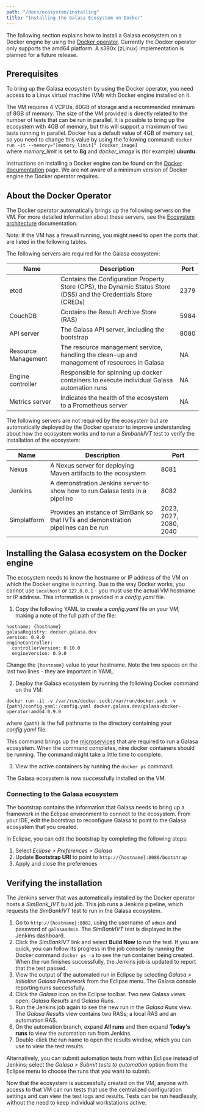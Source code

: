 ```yaml
---
path: "/docs/ecosystem/installing"
title: "Installing the Galasa Ecosystem on Docker"
---
```


The following section explains how to install a Galasa ecosystem on a Docker engine by using the <a href="https://github.com/galasa-dev/extensions/tree/master/galasa-extensions-parent/dev.galasa.docker.operator" target="_blank"> Docker operator</a>. Currently the Docker operator only supports the amd64 platform. A s390x (zLinux) implementation is planned for a future release.

## Prerequisites

To bring up the Galasa ecosystem by using the Docker operator, you need access to a Linux virtual machine (VM) with Docker engine installed on it. 

The VM requires 4 VCPUs, 80GB of storage and a recommended minimum of 8GB of memory. The size of the VM provided is directly related to the number of tests that can be run in parallel. It is possible to bring up the ecosystem with 4GB of memory, but this will support a maximum of two tests running in parallel. Docker has a default value of 4GB of memory set, so you need to change this value by using the following command: ```docker run -it --memory="[memory_limit]" [docker_image]``` <br>
where *memory_limit* is set to **8g** and *docker_image* is (for example) **ubuntu**. 

Instructions on installing a Docker engine can be found on the <a href="https://docs.docker.com/engine/install/" target="_blank"> Docker documentation</a> page. We are not aware of a minimum version of Docker engine the Docker operator requires. 


## About the Docker Operator

The Docker operator automatically brings up the following servers on the VM. For more detailed information about these servers, see the [Ecosystem architecture](/docs/ecosystem/architecture) documentation.

*Note:* If the VM has a firewall running, you might need to open the ports that are listed in the following tables.

The following servers are required for the Galasa ecosystem:  


| Name      | Description | Port
| ----------- | ----------- |----------- |
| etcd| Contains the Configuration Property Store (CPS), the Dynamic Status Store (DSS) and the Credentials Store (CREDs)       | 2379 |
| CouchDB| Contains the Result Archive Store (RAS)   |  5984  |
| API server | The Galasa API server, including the bootstrap     |  8080    |
| Resource Management | The resource management service, handling the clean-up and management of resources in Galasa     | NA |
| Engine controller | Responsible for spinning up docker containers to execute individual Galasa automation runs    | NA |
| Metrics server | Indicates the health of the ecosystem to a Prometheus server   | NA |

The following servers are not required by the ecosystem but are automatically deployed by the Docker operator to improve understanding about how the ecosystem works and to run a *SimbankIVT* test to verify the installation of the ecosystem:

| Name      | Description | Port
| ----------- | ----------- |----------- |
| Nexus| A Nexus server for deploying Maven artifacts to the ecosystem  | 8081 |
| Jenkins| A demonstration Jenkins server to show how to run Galasa tests in a pipeline  | 8082 |
| Simplatform| Provides an instance of SimBank so that IVTs and demonstration pipelines can be run    |2023, 2027, 2080, 2040 |


## Installing the Galasa ecosystem on the Docker engine

The ecosystem needs to know the hostname or IP address of the VM on which the Docker engine is running. Due to the way Docker works, you cannot use ```localhost``` or  ```127.0.0.1``` - you must use the actual VM hostname or IP address. This information is provided in a *config.yaml* file. 

1. Copy the following YAML to create a *config.yaml* file on your VM, making a note of the full path of the file:

```
hostname: {hostname}
galasaRegistry: docker.galasa.dev
version: 0.9.0
engineController:
  controllerVersion: 0.10.0
  engineVersion: 0.9.0
```

Change the ```{hostname}``` value to your hostname. Note the two spaces on the last two lines -  they are important in YAML.

2. Deploy the Galasa ecosystem by running the following Docker command on the VM:

```
docker run -it -v /var/run/docker.sock:/var/run/docker.sock -v {path}/config.yaml:/config.yaml docker.galasa.dev/galasa-docker-operator-amd64:0.9.0
```
where ```{path}``` is the full pathname to the directory containing your *config.yaml* file.

This command brings up the [microservices](/docs/ecosystem/architecture) that are required to run a Galasa ecosystem. When the command completes, nine docker containers should be running. The command might take a little time to complete. 

3. View the active containers by running the ```docker ps``` command.

The Galasa ecosystem is now successfully installed on the VM.

### Connecting to the Galasa ecosystem

The bootstrap contains the information that Galasa needs to bring up a framework in the Eclipse environment to connect to the ecosystem. From your IDE, edit the bootstrap to reconfigure Galasa to point to the Galasa ecosystem that you created. 

In Eclipse, you can edit the bootstrap by completing the following steps:

1.  Select *Eclipse > Preferences > Galasa* 
2.  Update **Bootstrap URI** to point to ```http://{hostname}:8080/bootstrap``` 
3.  Apply and close the preferences   


## Verifying the installation

The Jenkins server that was automatically installed by the Docker operator hosts a *SimBank_IVT* build job. This job runs a Jenkins pipeline, which requests the *SimBankIVT* test to run in the Galasa ecosystem.

1. Go to ```http://{hostname}:8082```, using the username of ```admin``` and password of ```galasaadmin```. The *SimBankIVT* test is displayed in the Jenkins dashboard. 
2. Click the *SimBankIVT* link and select **Build Now** to run the test. If you are quick, you can follow its progress in the job console by running the Docker command ```docker ps -a``` to see the run container being created. When the run finishes successfully, the Jenkins job is updated to report that the test passed. 
3. View the output of the automated run in Eclipse by selecting *Galasa > Initialise Galasa Framework* from the Eclipse menu. The Galasa console reporting runs successfully. 
4. Click the *Galasa* icon on the Eclipse toolbar. Two new Galasa views open; *Galasa Results* and *Galasa Runs*. 
5. Run the Jenkins job again to see the new run in the *Galasa Runs* view. The *Galasa Results* view contains two RASs; a local RAS and an automation RAS. 
6. On the automation branch, expand **All runs** and then expand **Today's runs** to view the automation run from Jenkins. 
7. Double-click the run name to open the results window, which you can use to view the test results.

Alternatively, you can submit automation tests from within Eclipse instead of Jenkins; select the *Galasa > Submit tests to automation* option from the Eclipse menu to choose the runs that you want to submit.

Now that the ecosystem is successfully created on the VM, anyone with access to that VM can run tests that use the centralized configuration settings and can view the test logs and results. Tests can be run headlessly, without the need to keep individual workstations active.  
